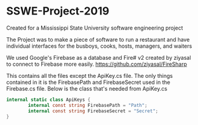 # SSWE-Project-2019

Created for a Mississippi State University software engineering project


The Project was to make a piece of software to run a restaurant and have individual interfaces for the busboys, cooks, hosts, managers, and waiters


We used Google's Firebase as a database and Fire# v2 created by ziyasal to connect to Firebase more easily.
https://github.com/ziyasal/FireSharp


This contains all the files except the ApiKey.cs file. The only things contained in it is the FirebasePath and FirebaseSecret used in the Firebase.cs file. Below is the class that's needed from ApiKey.cs

```C#
internal static class ApiKeys {
        internal const string FirebasePath = "Path";
        internal const string FirebaseSecret = "Secret";
}
```
